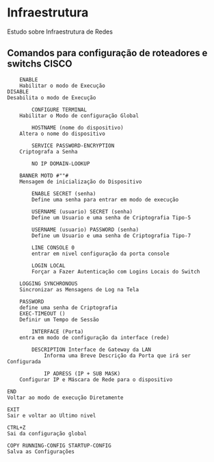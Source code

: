# Infraestrutura
Estudo sobre Infraestrutura de Redes
## Comandos para configuração de roteadores e switchs CISCO

        ENABLE
	    Habilitar o modo de Execução
    DISABLE
    Desabilita o modo de Execução
	            
            CONFIGURE TERMINAL
	    Habilitar o Modo de configuração Global
	            	            
            HOSTNAME (nome do dispositivo)
	    Altera o nome do dispositivo    

            SERVICE PASSWORD-ENCRYPTION
	    Criptografa a Senha
                
            NO IP DOMAIN-LOOKUP
	    
	    BANNER MOTD #""#
	    Mensagem de inicialização do Dispositivo
                
            ENABLE SECRET (senha)
            Define uma senha para entrar em modo de execução

            USERNAME (usuario) SECRET (senha)
            Define um Usuario e uma senha de Criptografia Tipo-5

            USERNAME (usuario) PASSWORD (senha)
            Define um Usuario e uma senha de Criptografia Tipo-7

            LINE CONSOLE 0
            entrar em nivel configuração da porta console
			    
            LOGIN LOCAL
            Forçar a Fazer Autenticação com Logins Locais do Switch
	    
	    LOGGING SYNCHRONOUS
	    Sincronizar as Mensagens de Log na Tela			
	    
	    PASSWORD
	    define uma senha de Criptografia 
	    EXEC-TIMEOUT ()
	    Definir um Tempo de Sessão

            INTERFACE (Porta)
	    entra em modo de configuração da interface (rede)
	    
	    	DESCRIPTION Interface de Gateway da LAN
                Informa uma Breve Descrição da Porta que irá ser Configurada

                IP ADRESS (IP + SUB MASK)
		Configurar IP e Máscara de Rede para o dispositivo
				
    END
    Voltar ao modo de execução Diretamente
    
    EXIT
    Sair e voltar ao Ultimo nivel
    
    CTRL+Z 
	Sai da configuração global

    COPY RUNNING-CONFIG STARTUP-CONFIG
	Salva as Configurações
